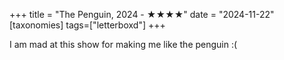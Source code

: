 +++
title = "The Penguin, 2024 - ★★★★"
date = "2024-11-22"
[taxonomies]
tags=["letterboxd"]
+++

I am mad at this show for making me like the penguin :(